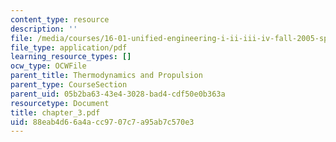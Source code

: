 ```yaml
---
content_type: resource
description: ''
file: /media/courses/16-01-unified-engineering-i-ii-iii-iv-fall-2005-spring-2006/88eab4d66a4acc9707c7a95ab7c570e3_chapter_3.pdf
file_type: application/pdf
learning_resource_types: []
ocw_type: OCWFile
parent_title: Thermodynamics and Propulsion
parent_type: CourseSection
parent_uid: 05b2ba63-43e4-3028-bad4-cdf50e0b363a
resourcetype: Document
title: chapter_3.pdf
uid: 88eab4d6-6a4a-cc97-07c7-a95ab7c570e3
---
```

